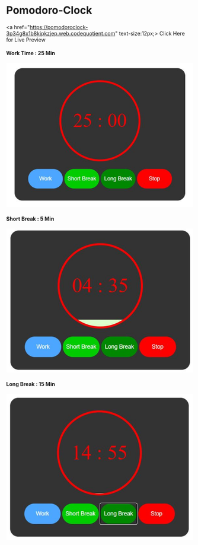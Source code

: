 # Pomodoro-Clock

####

<a href="https://pomodoroclock-3p34g8x1b8kjpkzjep.web.codequotient.com" text-size:12px;> Click Here for Live Preview </a>

#### Work Time : 25 Min
<img src="https://github.com/HiteshGarg-Coder/Pomodoro-Clock/blob/main/Pomodoro%20Clock.JPG">

#### Short Break : 5 Min
<img src="https://github.com/HiteshGarg-Coder/Pomodoro-Clock/blob/main/Pomodoro%20Clock%20Short%20Break.JPG">

#### Long Break : 15 Min
<img src="https://github.com/HiteshGarg-Coder/Pomodoro-Clock/blob/main/Pomodoro%20Clock%20Long%20Break.JPG">
